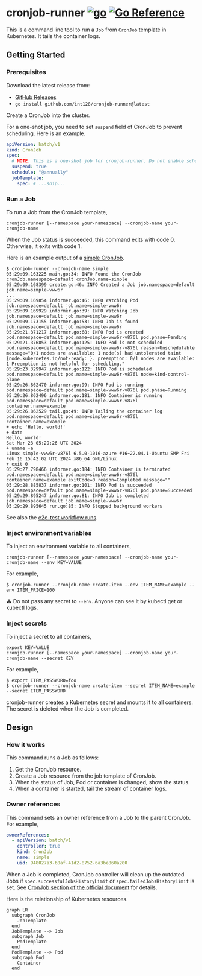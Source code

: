 # cronjob-runner [![go](https://github.com/int128/cronjob-runner/actions/workflows/go.yaml/badge.svg)](https://github.com/int128/cronjob-runner/actions/workflows/go.yaml) [![Go Reference](https://pkg.go.dev/badge/github.com/int128/cronjob-runner.svg)](https://pkg.go.dev/github.com/int128/cronjob-runner)

This is a command line tool to run a `Job` from `CronJob` template in Kubernetes.
It tails the container logs.

## Getting Started

### Prerequisites

Download the latest release from:

- [GitHub Releases](https://github.com/int128/cronjob-runner/releases)
- `go install github.com/int128/cronjob-runner@latest`

Create a CronJob into the cluster.

For a one-shot job, you need to set `suspend` field of CronJob to prevent scheduling.
Here is an example.

```yaml
apiVersion: batch/v1
kind: CronJob
spec:
  # NOTE: This is a one-shot job for cronjob-runner. Do not enable scheduling.
  suspend: true
  schedule: "@annually"
  jobTemplate:
    spec: # ...snip...
```

### Run a Job

To run a Job from the CronJob template,

```shell
cronjob-runner [--namespace your-namespace] --cronjob-name your-cronjob-name
```

When the Job status is succeeded, this command exits with code 0.
Otherwise, it exits with code 1.

Here is an example output of a [simple CronJob](e2e_test/simple.yaml).

```console
$ cronjob-runner --cronjob-name simple
05:29:09.163225 main.go:34: INFO Found the CronJob cronJob.namespace=default cronJob.name=simple
05:29:09.168399 create.go:46: INFO Created a Job job.namespace=default job.name=simple-vww6r
...
05:29:09.169854 informer.go:46: INFO Watching Pod job.namespace=default job.name=simple-vww6r
05:29:09.169929 informer.go:39: INFO Watching Job job.namespace=default job.name=simple-vww6r
05:29:09.173155 informer.go:53: INFO Job is found job.namespace=default job.name=simple-vww6r
05:29:21.371217 informer.go:68: INFO Pod is created pod.namespace=default pod.name=simple-vww6r-v876l pod.phase=Pending
05:29:21.376853 informer.go:125: INFO Pod is not scheduled pod.namespace=default pod.name=simple-vww6r-v876l reason=Unschedulable message="0/1 nodes are available: 1 node(s) had untolerated taint {node.kubernetes.io/not-ready: }. preemption: 0/1 nodes are available: 1 Preemption is not helpful for scheduling."
05:29:23.329947 informer.go:122: INFO Pod is scheduled pod.namespace=default pod.name=simple-vww6r-v876l node=kind-control-plane
05:29:26.862470 informer.go:99: INFO Pod is running pod.namespace=default pod.name=simple-vww6r-v876l pod.phase=Running
05:29:26.862496 informer.go:181: INFO Container is running pod.namespace=default pod.name=simple-vww6r-v876l container.name=example
05:29:26.862529 tail.go:49: INFO Tailing the container log pod.namespace=default pod.name=simple-vww6r-v876l container.name=example
+ echo 'Hello, world!'
+ date
Hello, world!
Sat Mar 23 05:29:26 UTC 2024
+ uname -a
Linux simple-vww6r-v876l 6.5.0-1016-azure #16~22.04.1-Ubuntu SMP Fri Feb 16 15:42:02 UTC 2024 x86_64 GNU/Linux
+ exit 0
05:29:27.798466 informer.go:184: INFO Container is terminated pod.namespace=default pod.name=simple-vww6r-v876l container.name=example exitCode=0 reason=Completed message=""
05:29:28.885837 informer.go:101: INFO Pod is succeeded pod.namespace=default pod.name=simple-vww6r-v876l pod.phase=Succeeded
05:29:29.895247 informer.go:81: INFO Job is completed job.namespace=default job.name=simple-vww6r
05:29:29.895645 run.go:85: INFO Stopped background workers
```

See also the [e2e-test workflow runs](https://github.com/int128/cronjob-runner/actions/workflows/e2e-test.yaml?query=branch%3Amain).

### Inject environment variables

To inject an environment variable to all containers,

```shell
cronjob-runner [--namespace your-namespace] --cronjob-name your-cronjob-name --env KEY=VALUE
```

For example,

```console
$ cronjob-runner --cronjob-name create-item --env ITEM_NAME=example --env ITEM_PRICE=100
```

:warning: Do not pass any secret to `--env`. Anyone can see it by kubectl get or kubectl logs.

### Inject secrets

To inject a secret to all containers,

```shell
export KEY=VALUE
cronjob-runner [--namespace your-namespace] --cronjob-name your-cronjob-name --secret KEY
```

For example,

```console
$ export ITEM_PASSWORD=foo
$ cronjob-runner --cronjob-name create-item --secret ITEM_NAME=example --secret ITEM_PASSWORD
```

cronjob-runner creates a Kubernetes secret and mounts it to all containers.
The secret is deleted when the Job is completed.

## Design

### How it works

This command runs a Job as follows:

1. Get the CronJob resource.
2. Create a Job resource from the job template of CronJob.
3. When the status of Job, Pod or container is changed, show the status.
4. When a container is started, tail the stream of container logs.

### Owner references

This command sets an owner reference from a Job to the parent CronJob.
For example,

```yaml
ownerReferences:
  - apiVersion: batch/v1
    controller: true
    kind: CronJob
    name: simple
    uid: 948027a3-60af-41d2-8752-6a3be860a200
```

When a Job is completed, CronJob controller will clean up the outdated Jobs
if `spec.successfulJobsHistoryLimit` or `spec.failedJobsHistoryLimit` is set.
See [CronJob section of the official document](https://kubernetes.io/docs/concepts/workloads/controllers/cron-jobs/) for details.

Here is the relationship of Kubernetes resources.

```mermaid
graph LR
  subgraph CronJob
    JobTemplate
  end
  JobTemplate --> Job
  subgraph Job
    PodTemplate
  end
  PodTemplate --> Pod
  subgraph Pod
    Container
  end
```
